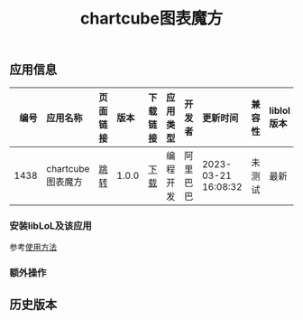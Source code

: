 ﻿---
id: 1438
title: chartcube图表魔方
toc: true
weight: 1438
---

## 应用信息 
|   编号 | 应用名称          | 页面链接                                        | 版本    | 下载链接                                                                        | 应用类型   | 开发者   | 更新时间                | 兼容性   | liblol版本   |
|-----:|:--------------|:--------------------------------------------|:------|:----------------------------------------------------------------------------|:-------|:------|:--------------------|:------|:-----------|
| 1438 | chartcube图表魔方 | [跳转](http://app.loongapps.cn/#/detail/1438) | 1.0.0 | [下载](http://113.24.212.22:8090/upload/file/chartcube_1.0.0_loongarch64.deb) | 编程开发   | 阿里巴巴  | 2023-03-21 16:08:32 | 未测试   | 最新         |
### 安装libLoL及该应用 
参考[使用方法](/docs/usage) 
### 额外操作 


## 历史版本 
 